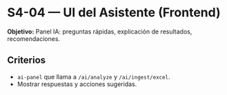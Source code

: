 # S4-04 — UI del Asistente (Frontend)
**Objetivo:** Panel IA: preguntas rápidas, explicación de resultados, recomendaciones.

## Criterios
- `ai-panel` que llama a `/ai/analyze` y `/ai/ingest/excel`.
- Mostrar respuestas y acciones sugeridas.
